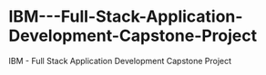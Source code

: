 # IBM---Full-Stack-Application-Development-Capstone-Project
IBM - Full Stack Application Development Capstone Project
